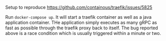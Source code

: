 Setup to reproduce https://github.com/containous/traefik/issues/5825

Run `docker-compose up`. It will start a traefik container as well as a java application container. THe application simply executes as many gRPC as fast as possible through the traefik proxy back to itself. The bug reported above is a race condition which is usually triggered within a minute or two.
